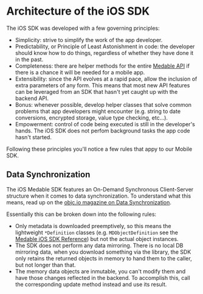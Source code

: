 Architecture of the iOS SDK
====

The iOS SDK was developed with a few governing principles:

- Simplicity: strive to simplify the work of the app developer.
- Predictability, or Principle of Least Astonishment in code: the developer should know how to do things, regardless of whether they have done it in the past.
- Completeness: there are helper methods for the entire [Medable API](https://dev.medable.com) if there is a chance it will be needed for a mobile app.
- Extensibility: since the API evolves at a rapid pace, allow the inclusion of extra parameters of any form. This means that most new API features can be leveraged from an SDK that hasn't yet caught up with the backend API.
- Bonus: whenever possible, develop helper classes that solve common problems that app developers might encounter (e.g. string to date conversions, encrypted storage, value type checking, etc...).
- Empowerment: control of code being executed is still in the developer's hands. The iOS SDK does not perfom background tasks the app code hasn't started.

Following these principles you'll notice a few rules that appy to our Mobile SDK.

Data Synchronization
----

The iOS Medable SDK features an On-Demand Synchronous Client-Server structure when it comes to data synchronization. To understand what this means, read up on the [objc.io magazine on Data Synchronization](http://www.objc.io/issues/10-syncing-data/data-synchronization/).

Essentially this can be broken down into the following rules:

- Only metadata is downloaded preemptively, so this means the lightweight `*Definition` classes (e.g. `MDObjectDefinition` see the [Medable iOS SDK Reference](http://cocoadocs.org/docsets/Medable/)) but not the actual object instances.
- The SDK does not perform any data mirroring. There is no local DB mirroring data, when you download something via the library, the SDK only retains the returned objects in memory to hand them to the caller, but not longer than that.
- The memory data objects are inmutable, you can't modify them and have those changes reflected in the backend. To accomplish this, call the corresponding update method instead and use its result.

